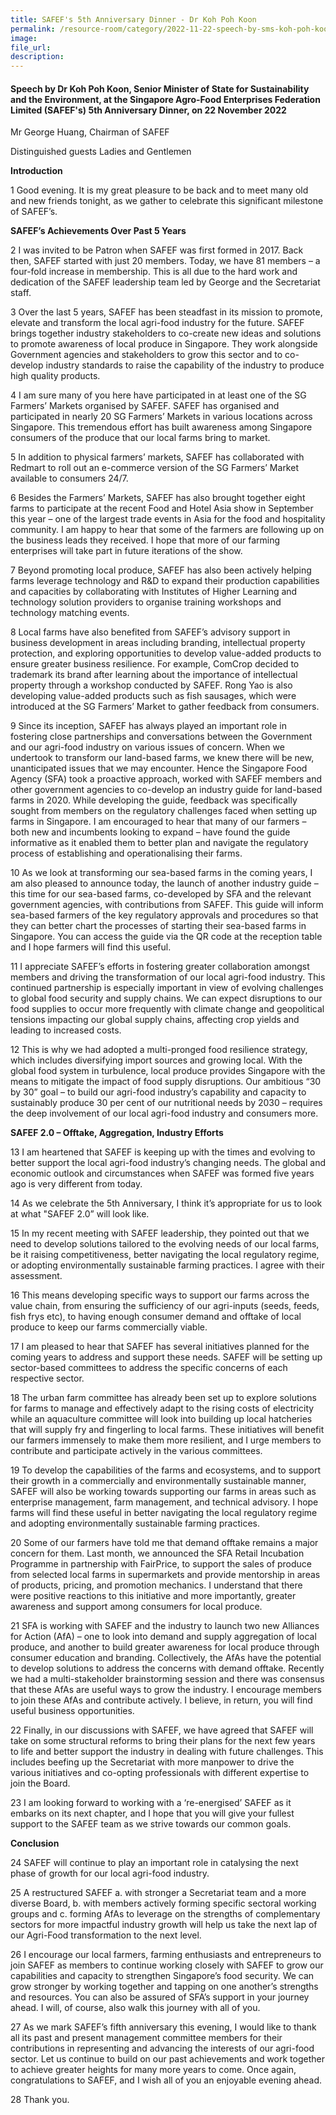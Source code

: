 ```yaml
---  
title: SAFEF's 5th Anniversary Dinner - Dr Koh Poh Koon
permalink: /resource-room/category/2022-11-22-speech-by-sms-koh-poh-koon-at-SAFEF-5th-anniversary-dinner
image:  
file_url:  
description:  
---  
```


#### Speech by Dr Koh Poh Koon, Senior Minister of State for Sustainability and the Environment, at the Singapore Agro-Food Enterprises Federation Limited (SAFEF's) 5th Anniversary Dinner, on 22 November 2022

Mr George Huang, Chairman of SAFEF

Distinguished guests 
Ladies and Gentlemen

**Introduction**

1	Good evening. It is my great pleasure to be back and to meet many old and new friends tonight, as we gather to celebrate this significant milestone of SAFEF’s. 

**SAFEF’s Achievements Over Past 5 Years** 

2	I was invited to be Patron when SAFEF was first formed in 2017. Back then, SAFEF started with just 20 members. Today, we have 81 members – a four-fold increase in membership. This is all due to the hard work and dedication of the SAFEF leadership team led by George and the Secretariat staff.

3	Over the last 5 years, SAFEF has been steadfast in its mission to promote, elevate and transform the local agri-food industry for the future. SAFEF brings together industry stakeholders to co-create new ideas and solutions to promote awareness of local produce in Singapore. They work alongside Government agencies and stakeholders to grow this sector and to co-develop industry standards to raise the capability of the industry to produce high quality products. 

4	I am sure many of you here have participated in at least one of the SG Farmers’ Markets organised by SAFEF. SAFEF has organised and participated in nearly 20 SG Farmers’ Markets in various locations across Singapore. This tremendous effort has built awareness among Singapore consumers of the produce that our local farms bring to market.

5	In addition to physical farmers’ markets, SAFEF has collaborated with Redmart to roll out an e-commerce version of the SG Farmers’ Market available to consumers 24/7.

6	Besides the Farmers’ Markets, SAFEF has also brought together eight farms to participate at the recent Food and Hotel Asia show in September this year – one of the largest trade events in Asia for the food and hospitality community. I am happy to hear that some of the farmers are following up on the business leads they received. I hope that more of our farming enterprises will take part in future iterations of the show.

7	Beyond promoting local produce, SAFEF has also been actively helping farms leverage technology and R&D to expand their production capabilities and capacities by collaborating with Institutes of Higher Learning and technology solution providers to organise training workshops and technology matching events. 

8	Local farms have also benefited from SAFEF’s advisory support in business development in areas including branding, intellectual property protection, and exploring opportunities to develop value-added products to ensure greater business resilience. For example, ComCrop decided to trademark its brand after learning about the importance of intellectual property through a workshop conducted by SAFEF. Rong Yao is also developing value-added products such as fish sausages, which were introduced at the SG Farmers’ Market to gather feedback from consumers.

9	Since its inception, SAFEF has always played an important role in fostering close partnerships and conversations between the Government and our agri-food industry on various issues of concern. When we undertook to transform our land-based farms, we knew there will be new, unanticipated issues that we may encounter. Hence the Singapore Food Agency (SFA) took a proactive approach, worked with SAFEF members and other government agencies to co-develop an industry guide for land-based farms in 2020. While developing the guide, feedback was specifically sought from members on the regulatory challenges faced when setting up farms in Singapore. I am encouraged to hear that many of our farmers – both new and incumbents looking to expand – have found the guide informative as it enabled them to better plan and navigate the regulatory process of establishing and operationalising their farms. 

10	As we look at transforming our sea-based farms in the coming years, I am also pleased to announce today, the launch of another industry guide – this time for our sea-based farms, co-developed by SFA and the relevant government agencies, with contributions from SAFEF. This guide will inform sea-based farmers of the key regulatory approvals and procedures so that they can better chart the processes of starting their sea-based farms in Singapore. You can access the guide via the QR code at the reception table and I hope farmers will find this useful. 

11	I appreciate SAFEF’s efforts in fostering greater collaboration amongst members and driving the transformation of our local agri-food industry. This continued partnership is especially important in view of evolving challenges to global food security and supply chains. We can expect disruptions to our food supplies to occur more frequently with climate change and geopolitical tensions impacting our global supply chains, affecting crop yields and leading to increased costs.

12	This is why we had adopted a multi-pronged food resilience strategy, which includes diversifying import sources and growing local. With the global food system in turbulence, local produce provides Singapore with the means to mitigate the impact of food supply disruptions. Our ambitious “30 by 30” goal – to build our agri-food industry’s capability and capacity to sustainably produce 30 per cent of our nutritional needs by 2030 – requires the deep involvement of our local agri-food industry and consumers more.

**SAFEF 2.0 – Offtake, Aggregation, Industry Efforts**  

13	I am heartened that SAFEF is keeping up with the times and evolving to better support the local agri-food industry’s changing needs. The global and economic outlook and circumstances when SAFEF was formed five years ago is very different from today.

14	As we celebrate the 5th Anniversary, I think it’s appropriate for us to look at what "SAFEF 2.0” will look like. 
  
15	In my recent meeting with SAFEF leadership, they pointed out that we need to develop solutions tailored to the evolving needs of our local farms, be it raising competitiveness, better navigating the local regulatory regime, or adopting environmentally sustainable farming practices. I agree with their assessment. 

16	This means developing specific ways to support our farms across the value chain, from ensuring the sufficiency of our agri-inputs (seeds, feeds, fish frys etc), to having enough consumer demand and offtake of local produce to keep our farms commercially viable.

17	I am pleased to hear that SAFEF has several initiatives planned for the coming years to address and support these needs. SAFEF will be setting up sector-based committees to address the specific concerns of each respective sector. 

18	The urban farm committee has already been set up to explore solutions for farms to manage and effectively adapt to the rising costs of electricity while an aquaculture committee will look into building up local hatcheries that will supply fry and fingerling to local farms. These initiatives will benefit our farmers immensely to make them more resilient, and I urge members to contribute and participate actively in the various committees.

19	To develop the capabilities of the farms and ecosystems, and to support their growth in a commercially and environmentally sustainable manner, SAFEF will also be working towards supporting our farms in areas such as enterprise management, farm management, and technical advisory. I hope farms will find these useful in better navigating the local regulatory regime and adopting environmentally sustainable farming practices. 

20	Some of our farmers have told me that demand offtake remains a major concern for them. Last month, we announced the SFA Retail Incubation Programme in partnership with FairPrice, to support the sales of produce from selected local farms in supermarkets and provide mentorship in areas of products, pricing, and promotion mechanics. I understand that there were positive reactions to this initiative and more importantly, greater awareness and support among consumers for local produce.

21	SFA is working with SAFEF and the industry to launch two new Alliances for Action (AfA) – one to look into demand and supply aggregation of local produce, and another to build greater awareness for local produce through consumer education and branding. Collectively, the AfAs have the potential to develop solutions to address the concerns with demand offtake. Recently we had a multi-stakeholder brainstorming session and there was consensus that these AfAs are useful ways to grow the industry. I encourage members to join these AfAs and contribute actively. I believe, in return, you will find useful business opportunities.

22	Finally, in our discussions with SAFEF, we have agreed that SAFEF will take on some structural reforms to bring their plans for the next few years to life and better support the industry in dealing with future challenges. This includes beefing up the Secretariat with more manpower to drive the various initiatives and co-opting professionals with different expertise to join the Board.

23	I am looking forward to working with a ‘re-energised’ SAFEF as it embarks on its next chapter, and I hope that you will give your fullest support to the SAFEF team as we strive towards our common goals. 

**Conclusion**

24	SAFEF will continue to play an important role in catalysing the next phase of growth for our local agri-food industry. 

25	A restructured SAFEF 
a.	with stronger a Secretariat team and a more diverse Board, 
b.	with members actively forming specific sectoral working groups and 
c.	forming AfAs to leverage on the strengths of complementary sectors for more impactful industry growth will help us take the next lap of our Agri-Food transformation to the next level.

26	I encourage our local farmers, farming enthusiasts and entrepreneurs to join SAFEF as members to continue working closely with SAFEF to grow our capabilities and capacity to strengthen Singapore’s food security. We can grow stronger by working together and tapping on one another’s strengths and resources. You can also be assured of SFA’s support in your journey ahead. I will, of course, also walk this journey with all of you. 

27	As we mark SAFEF’s fifth anniversary this evening, I would like to thank all its past and present management committee members for their contributions in representing and advancing the interests of our agri-food sector. Let us continue to build on our past achievements and work together to achieve greater heights for many more years to come. Once again, congratulations to SAFEF, and I wish all of you an enjoyable evening ahead.

28	Thank you.

